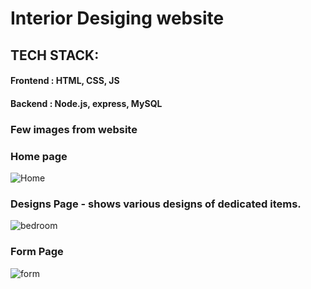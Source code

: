 # Interior Desiging website
## TECH STACK: 
#### Frontend : HTML, CSS, JS
#### Backend : Node.js, express, MySQL

### Few images from website

### Home page
![Home](https://user-images.githubusercontent.com/71713383/177804210-324800ca-a9e7-4c5d-9389-04e9c35446e7.jpg)

### Designs Page - shows various designs of dedicated items.
![bedroom](https://user-images.githubusercontent.com/71713383/177803321-91183cdd-4b0e-4526-a278-9a80e77cf5ba.jpg)

### Form Page
![form](https://user-images.githubusercontent.com/71713383/177812893-fb16a1dc-c3d8-4812-bb34-6abab98d4619.jpg)

